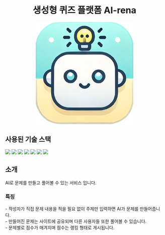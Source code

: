 <h1 align =center>생성형 퀴즈 플랫폼 AI-rena</h1>
<div align = center>
  <img src = "ai-rena-icon-bg.png">
</div>

<h2>사용된 기술 스택</h2>
<div>
  <img src="https://img.shields.io/badge/typescript-3178C6?style=for-the-badge&logo=typescript&logoColor=white">
  <img src="https://img.shields.io/badge/react-61DAFB?style=for-the-badge&logo=react&logoColor=white">
  <img src="https://img.shields.io/badge/express-000000?style=for-the-badge&logo=express&logoColor=white">
  <img src="https://img.shields.io/badge/postgresql-4169E1?style=for-the-badge&logo=postgresql&logoColor=white">
  <img src="https://img.shields.io/badge/upstash-00E9A3?style=for-the-badge&logo=upstash&logoColor=white">
  <img src="https://img.shields.io/badge/amazonec2-FF9900?style=for-the-badge&logo=amazonec2&logoColor=white">
  <img src="https://img.shields.io/badge/docker-2496ED?style=for-the-badge&logo=docker&logoColor=white">
</div>

<h2>소개</h2>
AI로 문제를 만들고 풀어볼 수 있는 서비스 입니다.
<h3>특징</h3>
- 작성자가 직접 문제 내용을 적을 필요 없이 주제만 입력하면 AI가 문제를 만들어줍니다.<br>
- 만들어진 문제는 사이트에 공유되며 다른 사용자들 또한 풀어볼 수 있습니다.<br>
- 문제별로 점수가 매겨지며 점수는 랭킹 형태로 게시됩니다.
